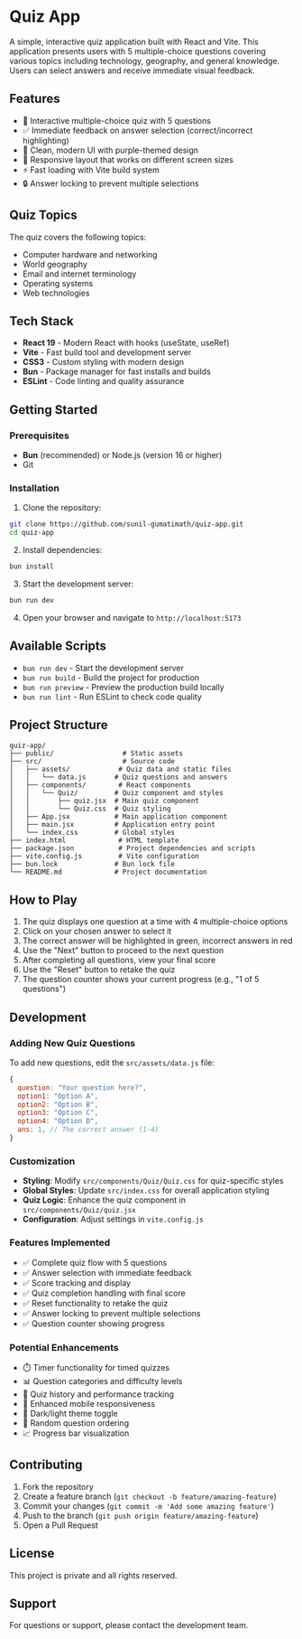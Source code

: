 # Quiz App

A simple, interactive quiz application built with React and Vite. This application presents users with 5 multiple-choice questions covering various topics including technology, geography, and general knowledge. Users can select answers and receive immediate visual feedback.

## Features

- 🎯 Interactive multiple-choice quiz with 5 questions
- ✅ Immediate feedback on answer selection (correct/incorrect highlighting)
- 🎨 Clean, modern UI with purple-themed design
- 📱 Responsive layout that works on different screen sizes
- ⚡ Fast loading with Vite build system
- 🔒 Answer locking to prevent multiple selections

## Quiz Topics

The quiz covers the following topics:
- Computer hardware and networking
- World geography
- Email and internet terminology
- Operating systems
- Web technologies

## Tech Stack

- **React 19** - Modern React with hooks (useState, useRef)
- **Vite** - Fast build tool and development server
- **CSS3** - Custom styling with modern design
- **Bun** - Package manager for fast installs and builds
- **ESLint** - Code linting and quality assurance

## Getting Started

### Prerequisites

- **Bun** (recommended) or Node.js (version 16 or higher)
- Git

### Installation

1. Clone the repository:
```bash
git clone https://github.com/sunil-gumatimath/quiz-app.git
cd quiz-app
```

2. Install dependencies:
```bash
bun install
```

3. Start the development server:
```bash
bun run dev
```

4. Open your browser and navigate to `http://localhost:5173`

## Available Scripts

- `bun run dev` - Start the development server
- `bun run build` - Build the project for production
- `bun run preview` - Preview the production build locally
- `bun run lint` - Run ESLint to check code quality

## Project Structure

```
quiz-app/
├── public/                 # Static assets
├── src/                    # Source code
│   ├── assets/            # Quiz data and static files
│   │   └── data.js       # Quiz questions and answers
│   ├── components/        # React components
│   │   └── Quiz/         # Quiz component and styles
│   │       ├── quiz.jsx  # Main quiz component
│   │       └── Quiz.css  # Quiz styling
│   ├── App.jsx           # Main application component
│   ├── main.jsx          # Application entry point
│   └── index.css         # Global styles
├── index.html             # HTML template
├── package.json           # Project dependencies and scripts
├── vite.config.js         # Vite configuration
├── bun.lock              # Bun lock file
└── README.md             # Project documentation
```

## How to Play

1. The quiz displays one question at a time with 4 multiple-choice options
2. Click on your chosen answer to select it
3. The correct answer will be highlighted in green, incorrect answers in red
4. Use the "Next" button to proceed to the next question
5. After completing all questions, view your final score
6. Use the "Reset" button to retake the quiz
7. The question counter shows your current progress (e.g., "1 of 5 questions")

## Development

### Adding New Quiz Questions

To add new questions, edit the `src/assets/data.js` file:

```javascript
{
  question: "Your question here?",
  option1: "Option A",
  option2: "Option B",
  option3: "Option C",
  option4: "Option D",
  ans: 1, // The correct answer (1-4)
}
```

### Customization

- **Styling**: Modify `src/components/Quiz/Quiz.css` for quiz-specific styles
- **Global Styles**: Update `src/index.css` for overall application styling
- **Quiz Logic**: Enhance the quiz component in `src/components/Quiz/quiz.jsx`
- **Configuration**: Adjust settings in `vite.config.js`

### Features Implemented

- ✅ Complete quiz flow with 5 questions
- ✅ Answer selection with immediate feedback
- ✅ Score tracking and display
- ✅ Quiz completion handling with final score
- ✅ Reset functionality to retake the quiz
- ✅ Answer locking to prevent multiple selections
- ✅ Question counter showing progress

### Potential Enhancements

- ⏱️ Timer functionality for timed quizzes
- 📊 Question categories and difficulty levels
- 🎯 Quiz history and performance tracking
- 📱 Enhanced mobile responsiveness
- 🎨 Dark/light theme toggle
- 🔀 Random question ordering
- 📈 Progress bar visualization

## Contributing

1. Fork the repository
2. Create a feature branch (`git checkout -b feature/amazing-feature`)
3. Commit your changes (`git commit -m 'Add some amazing feature'`)
4. Push to the branch (`git push origin feature/amazing-feature`)
5. Open a Pull Request

## License

This project is private and all rights reserved.

## Support

For questions or support, please contact the development team.
